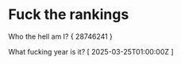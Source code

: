 # Fuck the rankings

Who the hell am I?
{ 28746241 }

What fucking year is it?
[ 2025-03-25T01:00:00Z ]
